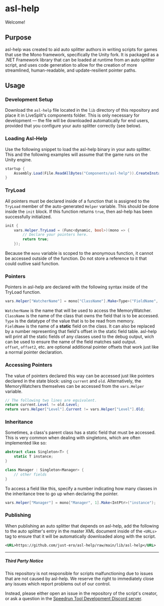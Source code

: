 # asl-help
Welcome!

## Purpose
asl-help was created to aid auto splitter authors in writing scripts for games that use the Mono framework, specifically the Unity fork. It is packaged as a .NET Framework library that can be loaded at runtime from an auto splitter script, and uses code generation to allow for the creation of more streamlined, human-readable, and update-resilient pointer paths.

## Usage 
### Development Setup
Download the `asl-help` file located in the `lib` directory of this repository and place it in LiveSplit's components folder. This is only necessary for development — the file will be downloaded automatically for end users, provided that you configure your auto splitter correctly (see below).

### Loading Asl-Help
Use the following snippet to load the asl-help binary in your auto splitter. This and the following examples will assume that the game runs on the Unity engine.
```cs
startup {
    Assembly.Load(File.ReadAllBytes("Components/asl-help")).CreateInstance("Unity");
}
```

### TryLoad
All pointers must be declared inside of a function that is assigned to the `TryLoad` member of the auto-generated `Helper` variable. This should be done inside the `init` block. If this function returns `true`, then asl-help has been successfully initialized.
```cs
init {
    vars.Helper.TryLoad = (Func<dynamic, bool>)(mono => {
        // Declare your pointers here.
        return true;
    });
```
Because the `mono` variable is scoped to the anonymous function, it cannot be accessed outside of the function. Do not store a reference to it that could outlive said function.

### Pointers
Pointers in asl-help are declared with the following syntax inside of the TryLoad function.
```cs
vars.Helper["WatcherName"] = mono["ClassName"].Make<Type>("FieldName", offset1, offset...);
```
`WatcherName` is the name that will be used to access the MemoryWatcher.  
`ClassName` is the name of the class that owns the field that is to be accessed.  
`Type` is the datatype of the value that is to be read from memory.  
`FieldName` is the name of a **static** field on the class. It can also be replaced by a number representing that field's offset in the static field table. asl-help will print all the static fields of any classes used to the debug output, wich can be used to ensure the name of the field matches said output.  
`offset`, `offset2`, etc. are optional additional pointer offsets that work just like a normal pointer declaration.

### Accessing Pointers
The value of pointers declared this way can be accessed just like pointers declared in the state block: using `current` and `old`. Alternatively, the MemoryWatchers themselves can be accessed from the `vars.Helper` variable.
```cs
// The following two lines are equivalent.
return current.Level != old.Level;
return vars.Helper["Level"].Current != vars.Helper["Level"].Old;
```

### Inheritance
Sometimes, a class's parent class has a static field that must be accessed. This is very common when dealing with singletons, which are often implemented like so:
```cs
abstract class Singleton<T> {
    static T instance;
}

class Manager : Singleton<Manager> {
    // other fields
}
```
To access a field like this, specify a number indicating how many classes in the inheritance tree to go up when declaring the pointer.
```cs
vars.Helper["Manager"] = mono["Manager", 1].Make<IntPtr>("instance");
```

### Publishing
When publishing an auto splitter that depends on asl-help, add the following to the auto splitter's entry in the master XML document inside of the `<URLs>` tag to ensure that it will be automatically downloaded along with the script.
```xml
<URL>https://github.com/just-ero/asl-help/raw/main/lib/asl-help</URL>
```

---
##### Third Party Notice
This repository is not responsible for scripts malfunctioning due to issues that are not caused by asl-help.
We reserve the right to immediately close any issues which report problems out of our control.

Instead, please either open an issue in the repository of the script's creator, or ask a question in the [Speedrun Tool Development Discord server](https://discord.gg/cpYsxz7).